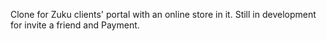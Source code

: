 Clone for Zuku clients' portal with an online store in it. Still in development for invite a friend and Payment.

